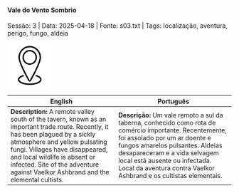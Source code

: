 
#### Vale do Vento Sombrio

Sessão: 3 | Data: 2025-04-18 | Fonte: s03.txt | Tags: localização, aventura, perigo, fungo, aldeia

![Vale do Vento Sombrio](docs/dm/-/locations/blank.png)

| English                                                                                                                                                                                                                                                                                                                   | Português                                                                                                                                                                                                                                                                                                          |
| ------------------------------------------------------------------------------------------------------------------------------------------------------------------------------------------------------------------------------------------------------------------------------------------------------------------------- | ------------------------------------------------------------------------------------------------------------------------------------------------------------------------------------------------------------------------------------------------------------------------------------------------------------------ |
| **Description:** A remote valley south of the tavern, known as an important trade route. Recently, it has been plagued by a sickly atmosphere and yellow pulsating fungi. Villages have disappeared, and local wildlife is absent or infected. Site of the adventure against Vaelkor Ashbrand and the elemental cultists. | **Descrição:** Um vale remoto a sul da taberna, conhecido como rota de comércio importante. Recentemente, foi assolado por um ar doente e fungos amarelos pulsantes. Aldeias desapareceram e a vida selvagem local está ausente ou infectada. Local da aventura contra Vaelkor Ashbrand e os cultistas elementais. |



















